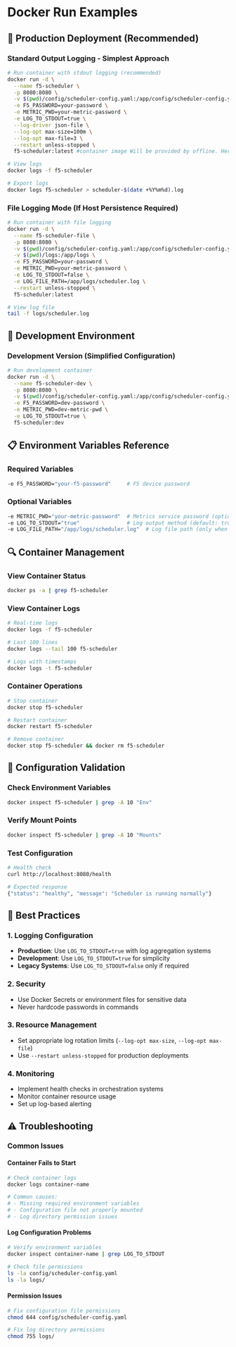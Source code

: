 # Docker Run Examples



## 🚀 Production Deployment (Recommended)

### Standard Output Logging - Simplest Approach
```bash
# Run container with stdout logging (recommended)
docker run -d \
  --name f5-scheduler \
  -p 8080:8080 \
  -v $(pwd)/config/scheduler-config.yaml:/app/config/scheduler-config.yaml:ro \
  -e F5_PASSWORD=your-password \
  -e METRIC_PWD=your-metric-password \
  -e LOG_TO_STDOUT=true \
  --log-driver json-file \
  --log-opt max-size=100m \
  --log-opt max-file=3 \
  --restart unless-stopped \
  f5-scheduler:latest #container image Will be provided by offline. Here is just an example.

# View logs
docker logs -f f5-scheduler

# Export logs
docker logs f5-scheduler > scheduler-$(date +%Y%m%d).log
```

### File Logging Mode (If Host Persistence Required)
```bash
# Run container with file logging
docker run -d \
  --name f5-scheduler-file \
  -p 8080:8080 \
  -v $(pwd)/config/scheduler-config.yaml:/app/config/scheduler-config.yaml:ro \
  -v $(pwd)/logs:/app/logs \
  -e F5_PASSWORD=your-password \
  -e METRIC_PWD=your-metric-password \
  -e LOG_TO_STDOUT=false \
  -e LOG_FILE_PATH=/app/logs/scheduler.log \
  --restart unless-stopped \
  f5-scheduler:latest

# View log file
tail -f logs/scheduler.log
```

## 🔧 Development Environment

### Development Version (Simplified Configuration)
```bash
# Run development container
docker run -d \
  --name f5-scheduler-dev \
  -p 8080:8080 \
  -v $(pwd)/config/scheduler-config.yaml:/app/config/scheduler-config.yaml:ro \
  -e F5_PASSWORD=dev-password \
  -e METRIC_PWD=dev-metric-pwd \
  -e LOG_TO_STDOUT=true \
  f5-scheduler:dev
```

## 📋 Environment Variables Reference

### Required Variables
```bash
-e F5_PASSWORD="your-f5-password"     # F5 device password
```

### Optional Variables
```bash
-e METRIC_PWD="your-metric-password"  # Metrics service password (optional)
-e LOG_TO_STDOUT="true"               # Log output method (default: true)
-e LOG_FILE_PATH="/app/logs/scheduler.log"  # Log file path (only when LOG_TO_STDOUT=false)
```

## 🔍 Container Management

### View Container Status
```bash
docker ps -a | grep f5-scheduler
```

### View Container Logs
```bash
# Real-time logs
docker logs -f f5-scheduler

# Last 100 lines
docker logs --tail 100 f5-scheduler

# Logs with timestamps
docker logs -t f5-scheduler
```

### Container Operations
```bash
# Stop container
docker stop f5-scheduler

# Restart container
docker restart f5-scheduler

# Remove container
docker stop f5-scheduler && docker rm f5-scheduler
```

## 🔧 Configuration Validation

### Check Environment Variables
```bash
docker inspect f5-scheduler | grep -A 10 "Env"
```

### Verify Mount Points
```bash
docker inspect f5-scheduler | grep -A 10 "Mounts"
```

### Test Configuration
```bash
# Health check
curl http://localhost:8080/health

# Expected response
{"status": "healthy", "message": "Scheduler is running normally"}
```

## 🎯 Best Practices

### 1. Logging Configuration
- **Production**: Use `LOG_TO_STDOUT=true` with log aggregation systems
- **Development**: Use `LOG_TO_STDOUT=true` for simplicity
- **Legacy Systems**: Use `LOG_TO_STDOUT=false` only if required

### 2. Security
- Use Docker Secrets or environment files for sensitive data
- Never hardcode passwords in commands

### 3. Resource Management
- Set appropriate log rotation limits (`--log-opt max-size`, `--log-opt max-file`)
- Use `--restart unless-stopped` for production deployments

### 4. Monitoring
- Implement health checks in orchestration systems
- Monitor container resource usage
- Set up log-based alerting

## ⚠️ Troubleshooting

### Common Issues

#### Container Fails to Start
```bash
# Check container logs
docker logs container-name

# Common causes:
# - Missing required environment variables
# - Configuration file not properly mounted
# - Log directory permission issues
```

#### Log Configuration Problems
```bash
# Verify environment variables
docker inspect container-name | grep LOG_TO_STDOUT

# Check file permissions
ls -la config/scheduler-config.yaml
ls -la logs/
```

#### Permission Issues
```bash
# Fix configuration file permissions
chmod 644 config/scheduler-config.yaml

# Fix log directory permissions
chmod 755 logs/
```


